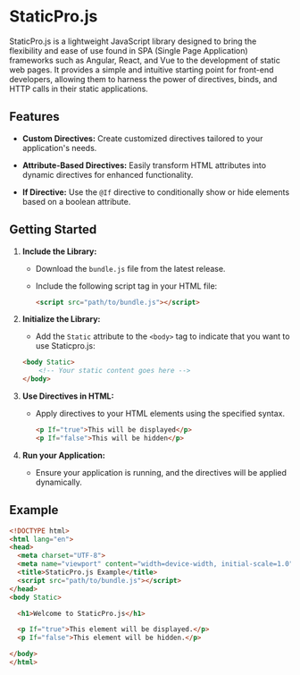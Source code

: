 # StaticPro.js

StaticPro.js is a lightweight JavaScript library designed to bring the flexibility and ease of use found in SPA (Single Page Application) frameworks such as Angular, React, and Vue to the development of static web pages. It provides a simple and intuitive starting point for front-end developers, allowing them to harness the power of directives, binds, and HTTP calls in their static applications.

## Features

- **Custom Directives:** Create customized directives tailored to your application's needs.
  
- **Attribute-Based Directives:** Easily transform HTML attributes into dynamic directives for enhanced functionality.

- **If Directive:** Use the `@If` directive to conditionally show or hide elements based on a boolean attribute.

## Getting Started

1. **Include the Library:**
   - Download the `bundle.js` file from the latest release.

   - Include the following script tag in your HTML file:

     ```html
     <script src="path/to/bundle.js"></script>
     ```
2. **Initialize the Library:**
    - Add the `Static` attribute to the `<body>` tag to indicate that you want to use Staticpro.js:

    ```html
    <body Static>
        <!-- Your static content goes here -->
    </body>
    ```


2. **Use Directives in HTML:**
   - Apply directives to your HTML elements using the specified syntax.

     ```html
     <p If="true">This will be displayed</p>
     <p If="false">This will be hidden</p>
     ```

4. **Run your Application:**
   - Ensure your application is running, and the directives will be applied dynamically.

## Example

```html
<!DOCTYPE html>
<html lang="en">
<head>
  <meta charset="UTF-8">
  <meta name="viewport" content="width=device-width, initial-scale=1.0">
  <title>StaticPro.js Example</title>
  <script src="path/to/bundle.js"></script>
</head>
<body Static>

  <h1>Welcome to StaticPro.js</h1>

  <p If="true">This element will be displayed.</p>
  <p If="false">This element will be hidden.</p>

</body>
</html>
